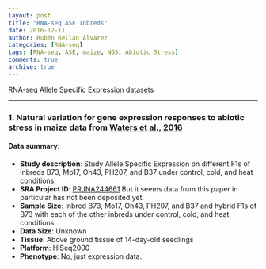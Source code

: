 ```yaml
---
layout: post
title: "RNA-seq ASE Inbreds"
date: 2016-12-11
author: Rubén Rellán Álvarez
categories: [RNA-seq]  
tags: [RNA-seq, ASE, maize, NGS, Abiotic Stress]  
comments: true  
archive: true
---
```





RNA-seq Allele Specific Expression datasets


------

### 1. Natural variation for gene expression responses to abiotic stress in maize data from [Waters et al., 2016](http://onlinelibrary.wiley.com/doi/10.1111/tpj.13414/full)

#### Data summary:
- **Study description**: Study Allele Specific Expression on different F1s of inbreds B73, Mo17, Oh43, PH207, and B37 under control, cold, and heat conditions
- **SRA Project ID**: [PRJNA244661](https://www.ncbi.nlm.nih.gov/bioproject/?term=PRJNA244661) But it seems data from this paper in particular has not been deposited yet.
- **Sample Size**: Inbred B73, Mo17, Oh43, PH207, and B37 and hybrid F1s of B73 with each of the other inbreds under control, cold, and heat conditions.
- **Data Size**: Unknown
- **Tissue**: Above ground tissue of 14-day-old seedlings
- **Platform**: HiSeq2000
- **Phenotype**: No, just expression data.

